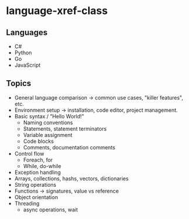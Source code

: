 # language-xref-class

## Languages

* C#
* Python
* Go
* JavaScript

## Topics

* General language comparison -> common use cases, "killer features", etc.
* Environment setup -> installation, code editor, project management.
* Basic syntax / "Hello World!"
	* Naming conventions
	* Statements, statement terminators
	* Variable assignment
	* Code blocks
	* Comments, documentation comments
* Control flow
	* Foreach, for
	* While, do-while
* Exception handling
* Arrays, collections, hashs, vectors, dictionaries
* String operations
* Functions -> signatures, value vs reference
* Object orientation
* Threading
	* async operations, wait
